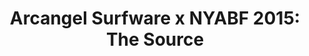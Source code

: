 ---
ee_id_show: '4274'
title: 'Arcangel Surfware x NYABF 2015: The Source'
url: the-source
live_url:
year: '2015'
venue: NYABF
state_country: New York
pitch: "​Arcangel Surfware pop-up. Debuted a few nu issues of The Source, and showed
  them along with a few works referenced in them. Sold over a quarter of a million
  lines of source code!"
ps:
imgs: the-source-nyabf-2015-09-install-1-database-EK.jpg,the-source-nyabf-2015-09-install-5-database-AT.jpg,the-source-nyabf-2015-09-install-4-database-EK.jpg,the-source-nyabf-2015-09-install-8-website-EK.jpg
things: "[9] [2002-002-i-shot-andy-warhol] 2002-002 I Shot Andy Warhol,[4111] [2013-117-the-source-desktop-wireform]
  2013-117 The Source Issue 1 Desktop Wireform (SRF-014),[4112] [2013-133-the-source-issue-3-i-shot-andy-warhol]
  2013 133 The Source Issue 3 I Shot Andy Warhol (SRF-016),[4113] [2013-168-the-source-issue-4-on-and-on]
  2013-168 The Source Issue 4 On and On  (SRF-017),[4114] [2013-138-the-source-pizza-party]
  2013 138 The Source Issue 2 Pizza Party (SRF-015),[4211] [2013-136-the-source-issue-5-space-invader]
  2013-136 The Source Issue 5 Space Invader  (SRF-20),[4213] [2013-137-the-source-hello-world-pen-plotter]
  2013-137 The Source Issue 6  Hello World Pen Plotter (SRF-22),[4214] [2013-140-the-source-issue-7-dooogle]
  2013-140 The Source Issue 7 Dooogle  (SRF-23),[4215] [2013-134-the-source-issue-8-six-sixty-six]
  2013-134 The Source Issue 8 Six Sixty Six  (SRF-24),[4413] [2015-173-arcangel-surfware-x-nyabf-2015-the-source]
  2015-173 Arcangel Surfware x NYABF 2015: The Source"
status:
layout: shows
---